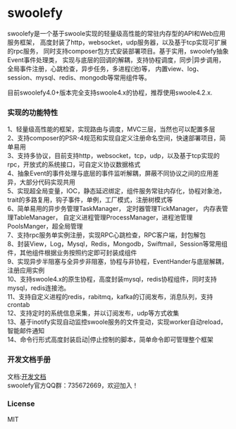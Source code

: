 # swoolefy
swoolefy是一个基于swoole实现的轻量级高性能的常驻内存型的API和Web应用服务框架，
高度封装了http，websocket，udp服务器，以及基于tcp实现可扩展的rpc服务，
同时支持composer包方式安装部署项目。基于实用，swoolefy抽象Event事件处理类，
实现与底层的回调的解耦，支持协程调度，同步|异步调用，全局事件注册，心跳检查，异步任务，多进程(池)等，
内置view、log、session、mysql、redis、mongodb等常用组件等。     

目前swoolefy4.0+版本完全支持swoole4.x的协程，推荐使用swoole4.2.x.

### 实现的功能特性     
1、轻量级高性能的框架，实现路由与调度，MVC三层，当然也可以配置多层   
2、支持composer的PSR-4规范和实现自定义注册命名空间，快速部署项目，简单易用      
3、支持多协议，目前支持http，websocket，tcp，udp，以及基于tcp实现的rpc，开放式的系统接口，可自定义协议数据格式    
4、抽象Event的事件处理与底层的事件监听解耦，屏蔽不同协议之间的应用差异，大部分代码实现共用   
5、实现超全局变量，IOC，静态延迟绑定，组件服务常驻内存化，协程对象池，trait的多路复用，钩子事件，单例，工厂模式，注册树模式等   
6、简单易用的异步务管理TaskManager， 定时器管理TickManager， 内存表管理TableManager， 自定义进程管理ProcessManager，进程池管理PoolsManger，超全局管理                    
7、支持rpc服务单实例注册，实现RPC心跳检查，RPC客户端，封包解包    
8、封装View，Log，Mysql，Redis，Mongodb，Swiftmail，Session等常用组件，其他组件根据业务按照约定即可封装成组件                  
9、实现异步半阻塞与全异步非阻塞，协程与非协程，EventHander与底层解耦，注册应用实例      
10、支持swoole4.x的原生协程，高度封装mysql，redis协程组件，同时支持mysql，redis连接池。  
11、支持自定义进程的redis，rabitmq，kafka的订阅发布，消息队列，支持crontab  
12、支持定时的系统信息采集，并以订阅发布，udp等方式收集     
13、基于inotify实现自动监控swoole服务的文件变动，实现worker自动reload，智能邮件通知    
14、命令行形式高度封装启动|停止控制的脚本，简单命令即可管理整个框架           

### 开发文档手册

文档:[开发文档](https://www.kancloud.cn/bingcoolhuang/php-swoole-swoolefy/587501)     
swoolefy官方QQ群：735672669，欢迎加入！    

### License
MIT
